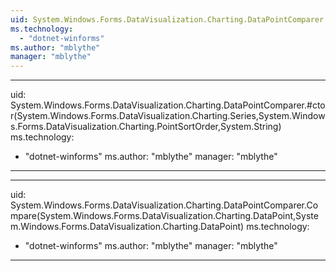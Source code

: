 ```yaml
---
uid: System.Windows.Forms.DataVisualization.Charting.DataPointComparer
ms.technology: 
  - "dotnet-winforms"
ms.author: "mblythe"
manager: "mblythe"
---
```


---
uid: System.Windows.Forms.DataVisualization.Charting.DataPointComparer.#ctor(System.Windows.Forms.DataVisualization.Charting.Series,System.Windows.Forms.DataVisualization.Charting.PointSortOrder,System.String)
ms.technology: 
  - "dotnet-winforms"
ms.author: "mblythe"
manager: "mblythe"
---

---
uid: System.Windows.Forms.DataVisualization.Charting.DataPointComparer.Compare(System.Windows.Forms.DataVisualization.Charting.DataPoint,System.Windows.Forms.DataVisualization.Charting.DataPoint)
ms.technology: 
  - "dotnet-winforms"
ms.author: "mblythe"
manager: "mblythe"
---
